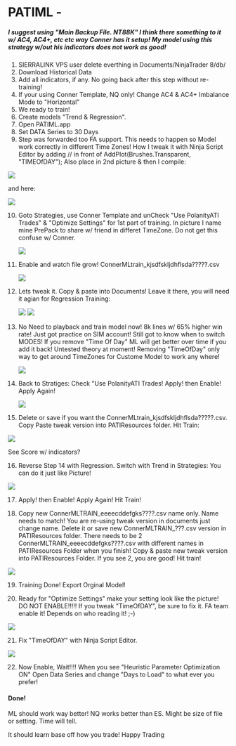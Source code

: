 # PATIML  - 

##### I suggest using "Main Backup File. NT88K"  I think there something to it w/ AC4, AC4+, etc etc way Conner has it setup!  My model using this strategy w/out his indicators does not work as good!

1)  SIERRALINK VPS user delete everthing in Documents/NinjaTrader 8/db/
2)  Download Historical Data
3)  Add all indicators, if any.  No going back after this step without re-training!
4)  If your using Conner Template, NQ only!  Change AC4 & AC4+ Imbalance Mode to "Horizontal"
5)  We ready to train!
6)  Create models "Trend & Regression".
7)  Open PATIML.app
8)  Set DATA Series to 30 Days
9)  Step was forwarded too FA support.  This needs to happen so  Model work correctly in different Time Zones!  How I tweak it with Ninja Script Editor by adding // in front of AddPlot(Brushes.Transparent, "TIMEOfDAY"); Also place in 2nd picture & then I compile:
  
   <img src="./Pictures_PATIML/Step1_PATIML.jpg">
   
and here:

   <img src="./Pictures_PATIML/Step14_PATIML.jpg">

10) Goto Strategies, use Conner Template and unCheck "Use PolanityATI Trades" & "Optimize Settings" for 1st part of training.  In picture I name mine PrePack to share w/ friend in differet TimeZone.  Do not get this confuse w/ Conner.
    
    <img src="./Pictures_PATIML/Step2_PATIML.jpg">

11) Enable and watch file grow!  ConnerMLtrain_kjsdfskljdhflsda?????.csv

    <img src="./Pictures_PATIML/Step3_PATIML.jpg">

12) Lets tweak it.  Copy & paste into Documents!  Leave it there, you will need it agian for Regression Training:

    <img src="./Pictures_PATIML/Step5_PATIML.jpg">

    <img src="./Pictures_PATIML/Step6_PATIML.jpg">

13) No Need to playback and train model now!  8k lines w/ 65% higher win rate!  Just got practice on SIM account!  Still got to know when to switch MODES!  If you remove "Time Of Day"  ML will get better over time if you add it back!  Untested theory at moment!  Removing "TimeOfDay" only way to get around TimeZones for Custome Model to work any where! 

    <img src="./Pictures_PATIML/Step7_PATIML.jpg">

14) Back to Stratiges:  Check "Use PolanityATI Trades!  Apply!  then Enable!  Apply Again!

    <img src="./Pictures_PATIML/Step4_PATIML.jpg">

15)  Delete or save if you want the ConnerMLtrain_kjsdfskljdhflsda?????.csv.  Copy Paste tweak version into PATIResources folder.  Hit Train:

   <img src="./Pictures_PATIML/Step9_PATIML.jpg">

   See Score w/ indicators? 

16) Reverse Step 14 with Regression.  Switch with Trend in Strategies:  You can do it just like Picture!

  <img src="./Pictures_PATIML/Step10_PATIML.jpg">

17)  Apply!  then Enable!  Apply Again!  Hit Train!

18)  Copy new ConnerMLTRAIN_eeeecddefgks????.csv name only.  Name needs to match!   You are re-using tweak version in documents just change name.  Delete it or save new ConnerMLTRAIN_???.csv version in PATIResources folder.  There needs to be 2 ConnerMLTRAIN_eeeecddefgks????.csv  with different names in PATIResources Folder when you finish!  Copy & paste new tweak version into PATIResources Folder.  If you see 2, you are good!  Hit train!

  <img src="./Pictures_PATIML/Step13_PATIML.jpg">

19)  Training Done!  Export Orginal Model!

20)  Ready for "Optimize Settings"  make your setting look like the picture!  DO NOT ENABLE!!!!!  If you tweak "TimeOfDAY", be sure to fix it.  FA team enable it!  Depends on who reading it! ;-)

  <img src="./Pictures_PATIML/Step11_PATIML.jpg">

21)  Fix "TimeOfDAY" with Ninja Script Editor.

  <img src="./Pictures_PATIML/Step12_PATIML.jpg">

22) Now Enable, Wait!!!!  When you see "Heuristic Parameter Optimization ON"  Open Data Series and change "Days to Load" to what ever you prefer!

####  Done!  

ML should work way better!   NQ works better than ES.  Might be size of file or setting.  Time will tell.

It should learn base off how you trade!  Happy Trading
    

    
    
